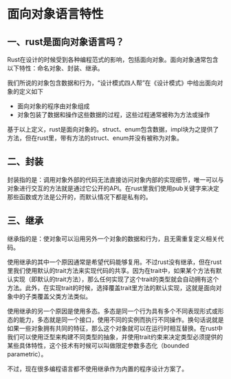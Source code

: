 # 面向对象语言特性

## 一、rust是面向对象语言吗？

Rust在设计的时候受到各种编程范式的影响，包括面向对象。面向对象通常包含以下特性：命名对象、封装、继承。

我们所说的对象包含数据和行为，“设计模式四人帮”在《设计模式》中给出面向对象的定义如下

- 面向对象的程序由对象组成
- 对象包装了数据和操作这些数据的过程，这些过程通常被称为方法或操作

基于以上定义，rust是面向对象的。struct、enum包含数据，impl块为之提供了方法，但在rust里，带有方法的struct、enum并没有被称为对象。

## 二、封装

封装指的是：调用对象外部的代码无法直接访问对象内部的实现细节，唯一可以与对象进行交互的方法就是通过它公开的API。在rust里我们使用pub关键字来决定那些函数或方法是公开的，而默认情况下都是私有的。

## 三、继承

继承指的是：使对象可以沿用另外一个对象的数据和行为，且无需重复定义相关代码。

使用继承的其中一个原因通常是希望代码能够复用。不过rust没有继承，但在rust里我们使用默认的trait方法来实现代码的共享。因为在trait中，如果某个方法有默认实现（即默认的trait方法），那么任何实现了这个trait的类型就会自动拥有这个方法。此外，在实现trait的时候，选择覆盖trait里方法的默认实现，这就是面向对象中的子类覆盖父类方法类似。

使用继承的另一个原因是使用多态。多态是同一个行为具有多个不同表现形式或形态的能力，多态就是同一个接口，使用不同的实例而执行不同操作。换句话说就是如果一些对象拥有共同的特征，那么这个对象就可以在运行时相互替换。在rust中我们可以使用泛型来构建不同类型的抽象，并使用trait约束来决定类型必须提供的某些具体特性，这个技术有时候可以叫做限定参数多态化（bounded parametric）。

不过，现在很多编程语言都不使用继承作为内置的程序设计方案了。

